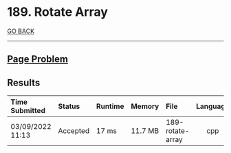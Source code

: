 # 189. Rotate Array

[GO BACK](../README.md)

___

## [Page Problem](https://leetcode.com/problems/rotate-array/)

## Results

| Time Submitted   | Status   | Runtime | Memory  | File             | Language |
| :--------------- | :------- | :------ | :------ | :--------------- | :------: |
| 03/09/2022 11:13 | Accepted | 17 ms   | 11.7 MB | 189-rotate-array |   cpp    |
